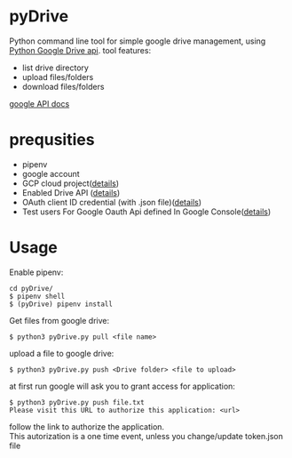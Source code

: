 # pyDrive
Python command line tool for simple google drive management, using [Python Google Drive api](https://github.com/googleworkspace/python-samples). 
tool features:
- list drive directory
- upload files/folders
- download files/folders

[google API docs](https://developers.google.com/drive/api/v3/about-sdk)

# prequsities
* pipenv
* google account
* GCP cloud project([details](https://cloud.google.com))
* Enabled Drive API ([details](https://developers.google.com/workspace/guides/create-project))
* OAuth client ID credential (with .json file)([details](https://developers.google.com/workspace/guides/create-credentials))
* Test users For Google Oauth Api defined In Google Console([details](https://support.google.com/cloud/answer/10311615?hl=en#publishing-status&zippy=%2Cexternal%2Ctesting))

# Usage

Enable pipenv:  
```
cd pyDrive/
$ pipenv shell
$ (pyDrive) pipenv install 
```


Get files from google drive:  
```
$ python3 pyDrive.py pull <file name>
```

upload a file to google drive:  
```
$ python3 pyDrive.py push <Drive folder> <file to upload>
```

at first run google will ask you to grant access for application:
```
$ python3 pyDrive.py push file.txt
Please visit this URL to authorize this application: <url>

```
follow the link to authorize the application.  
This autorization is a one time event, unless you change/update token.json file
